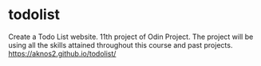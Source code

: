 # todolist

Create a Todo List website. 11th project of Odin Project. 
The project will be using all the skills attained throughout this course and past projects.
https://aknos2.github.io/todolist/
